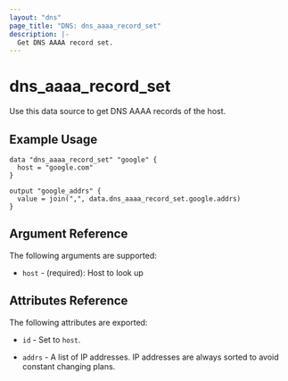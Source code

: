 ```yaml
---
layout: "dns"
page_title: "DNS: dns_aaaa_record_set"
description: |-
  Get DNS AAAA record set.
---
```


# dns_aaaa_record_set

Use this data source to get DNS AAAA records of the host.

## Example Usage

```hcl
data "dns_aaaa_record_set" "google" {
  host = "google.com"
}

output "google_addrs" {
  value = join(",", data.dns_aaaa_record_set.google.addrs)
}
```

## Argument Reference

The following arguments are supported:

 * `host` - (required): Host to look up

## Attributes Reference

The following attributes are exported:

 * `id` - Set to `host`.

 * `addrs` - A list of IP addresses. IP addresses are always sorted to avoid constant changing plans.
